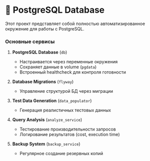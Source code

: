 # **🐘 PostgreSQL Database**

Этот проект представляет собой полностью автоматизированное окружение для работы с PostgreSQL.

### **Основные сервисы**

1. **PostgreSQL Database** (`db`)
   - Настраивается через переменные окружения
   - Сохраняет данные в volume (`pgdata`)
   - Встроенный healthcheck для контроля готовности

2. **Database Migrations** (`flyway`)
   - Управление структурой БД через миграции

3. **Test Data Generation** (`data_populator`)
   - Генерация реалистичных тестовых данных

4. **Query Analysis** (`analyze_service`)
   - Тестирование производительности запросов
   - Логирование результатов (cost, execution time)

5. **Backup System** (`backup_service`)
   - Регулярное создание резервных копий
